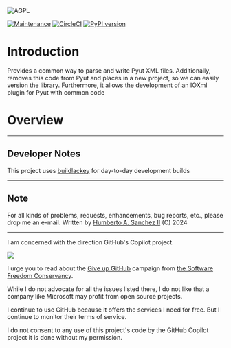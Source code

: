 ![](https://github.com/hasii2011/code-ally-basic/blob/master/developer/agpl-license-web-badge-version-2-256x48.png "AGPL")

[![Maintenance](https://img.shields.io/badge/Maintained%3F-yes-green.svg)](https://GitHub.com/Naereen/StrapDown.js/graphs/commit-activity)
[![CircleCI](https://dl.circleci.com/status-badge/img/gh/hasii2011/oglio/tree/master.svg?style=shield)](https://dl.circleci.com/status-badge/redirect/gh/hasii2011/oglio/tree/master)
[![PyPI version](https://badge.fury.io/py/oglio.svg)](https://badge.fury.io/py/oglio)

# Introduction
Provides a common way to parse and write Pyut XML files.  Additionally, removes this code from 
Pyut and places in a new project, so we can easily version the library.  Furthermore, it allows
the development of an IOXml plugin for Pyut with common code

# Overview

___

## Developer Notes
This project uses [buildlackey](https://github.com/hasii2011/buildlackey) for day-to-day development builds

___

## Note
For all kinds of problems, requests, enhancements, bug reports, etc.,
please drop me an e-mail.
Written by <a href="mailto:email@humberto.a.sanchez.ii@gmail.com?subject=Hello Humberto"> Humberto A. Sanchez II</a> (C) 2024


---
I am concerned with the direction GitHub's Copilot project.

![](https://github.com/hasii2011/code-ally-basic/blob/master/developer/SillyGitHub.png)

I urge you to read about the
[Give up GitHub](https://GiveUpGitHub.org) campaign from
[the Software Freedom Conservancy](https://sfconservancy.org).

While I do not advocate for all the issues listed there, I do not like that
a company like Microsoft may profit from open source projects.

I continue to use GitHub because it offers the services I need for free.
But I continue to monitor their terms of service.

I do not consent to any use of this project's code by the GitHub Copilot project it is done without my permission.